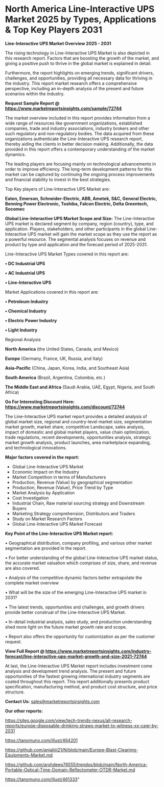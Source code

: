 # North America Line-Interactive UPS Market 2025 by Types, Applications & Top Key Players 2031

<Strong> Line-Interactive UPS Market Overview 2025 - 2031</strong>

The rising technology in Line-Interactive UPS Market is also depicted in this research report. Factors that are boosting the growth of the market, and giving a positive push to thrive in the global market is explained in detail.

Furthermore, the report highlights on emerging trends, significant drivers, challenges, and opportunities, providing all necessary data for thriving in the industry. This report market research offers a comprehensive perspective, including an in-depth analysis of the present and future scenarios within the industry.

<strong>Request Sample Report @ <a href=https://www.marketreportsinsights.com/sample/72744>https://www.marketreportsinsights.com/sample/72744</a></strong>

The market overview included in this report provides information from a wide range of resources like government organizations, established companies, trade and industry associations, industry brokers and other such regulatory and non-regulatory bodies. The data acquired from these organizations authenticate the Line-Interactive UPS research report, thereby aiding the clients in better decision making. Additionally, the data provided in this report offers a contemporary understanding of the market dynamics.

The leading players are focusing mainly on technological advancements in order to improve efficiency. The long-term development patterns for this market can be captured by continuing the ongoing process improvements and financial stability to invest in the best strategies.

Top Key players of Line-Interactive UPS Market are:

<strong>Eaton, Emerson, Schneider-Electric, ABB, Ametek, S&C, General Electric, Benning Power Electronic, Toshiba, Falcon Electric, Delta Greentech, Socomec</strong>

<strong><b>Global Line-Interactive UPS Market Scope and Size:</b></strong>
The Line-Interactive UPS market is declared segment by company, region (country), type, and application. Players, stakeholders, and other participants in the global Line-Interactive UPS market will gain the market scope as they use the report as a powerful resource. The segmental analysis focuses on revenue and product by type and application and the forecast period of 2025-2031.

Line-Interactive UPS Market Types covered in this report are:

<strong>• DC Industrial UPS

• AC Industrial UPS

• Line-Interactive UPS</strong>

Market Applications covered in this report are:

<strong>• Petroleum Industry

• Chemical Industry

• Electric Power Industry

• Light Industry</strong> 

Regional Analysis

<strong>North America</strong> (the United States, Canada, and Mexico)

<strong>Europe</strong> (Germany, France, UK, Russia, and Italy)

<strong>Asia-Pacific</strong> (China, Japan, Korea, India, and Southeast Asia)

<strong>South America</strong> (Brazil, Argentina, Colombia, etc.)

<strong>The Middle East and Africa</strong> (Saudi Arabia, UAE, Egypt, Nigeria, and South Africa)

<strong>Go For Interesting Discount Here: <a href=https://www.marketreportsinsights.com/discount/72744>https://www.marketreportsinsights.com/discount/72744</a></strong>

The Line-Interactive UPS market report provides a detailed analysis of global market size, regional and country-level market size, segmentation market growth, market share, competitive Landscape, sales analysis, impact of domestic and global market players, value chain optimization, trade regulations, recent developments, opportunities analysis, strategic market growth analysis, product launches, area marketplace expanding, and technological innovations.

<strong><b>Major factors covered in the report:</b></strong>
<ul>
  <li>Global Line-Interactive UPS Market </li>
  <li>Economic Impact on the Industry</li>
  <li>Market Competition in terms of Manufacturers</li>
  <li>Production, Revenue (Value) by geographical segmentation</li>
  <li>Production, Revenue (Value), Price Trend by Type</li>
  <li>Market Analysis by Application</li>
  <li>Cost Investigation</li>
  <li>Industrial Chain, Raw material sourcing strategy and Downstream Buyers</li>
  <li>Marketing Strategy comprehension, Distributors and Traders</li>
  <li>Study on Market Research Factors</li>
  <li>Global Line-Interactive UPS Market Forecast</li>
</ul>

<strong><b>Key Point of the Line-Interactive UPS Market report:</b></strong>

• Geographical distribution, company profiling, and various other market segmentation are provided in the report.

• For better understanding of the global Line-Interactive UPS market status, the accurate market valuation which comprises of size, share, and revenue are also covered.

• Analysis of the competitive dynamic factors better extrapolate the complete market overview

• What will be the size of the emerging Line-Interactive UPS market in 2031?

• The latest trends, opportunities and challenges, and growth drivers provide better construal of the Line-Interactive UPS Market.

• In-detail industrial analysis, sales study, and production understanding shed more light on the future market growth rate and scope.

• Report also offers the opportunity for customization as per the customer request.

<strong><b>View Full Report @ <a href=https://www.marketreportsinsights.com/industry-forecast/line-interactive-ups-market-growth-and-size-2021-72744>https://www.marketreportsinsights.com/industry-forecast/line-interactive-ups-market-growth-and-size-2021-72744</a></b></strong>


At last, the Line-Interactive UPS Market report includes investment come analysis and development trend analysis. The present and future opportunities of the fastest growing international industry segments are coated throughout this report. This report additionally presents product specification, manufacturing method, and product cost structure, and price structure.

<strong>Contact Us:</strong>
sales@marketreportsinsights.com

<strong>Our other reports:</strong>

<a href=https://sites.google.com/view/tech-trends-nexus/all-research-reports/europe-disposable-drinking-straws-market-to-witness-xx-cagr-by-2031>https://sites.google.com/view/tech-trends-nexus/all-research-reports/europe-disposable-drinking-straws-market-to-witness-xx-cagr-by-2031</a>

<a href=https://tanomuno.com/illust/464201>https://tanomuno.com/illust/464201</a>

<a href=https://github.com/anjaliiii21/N/blob/main/Europe-Blast-Cleaning-Equipments-Market.md>https://github.com/anjaliiii21/N/blob/main/Europe-Blast-Cleaning-Equipments-Market.md</a>

<a href=https://github.com/arshdeep76555/trendss/blob/main/North-America-Portable-Optical-Time-Domain-Reflectometer-OTDR-Market.md>https://github.com/arshdeep76555/trendss/blob/main/North-America-Portable-Optical-Time-Domain-Reflectometer-OTDR-Market.md</a>

<a href=https://tanomuno.com/illust/461333>https://tanomuno.com/illust/461333</a>"
